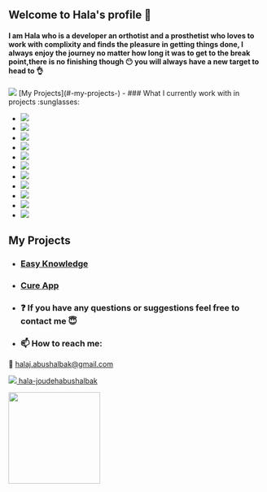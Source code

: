 ## Welcome to Hala's profile :purple_heart:
#### I am Hala who is a developer  an orthotist and  a prosthetist who loves to work with complixity and finds the pleasure in getting things done, I always enjoy the journey no matter how long it was to get to the break point,there is no finishing though :no_mouth: you will always have a new target to head to :ok_hand:

<img src="https://user-images.githubusercontent.com/74038190/215283295-44de9069-d569-4963-ba8f-264443a54c6d.gif" width>
[My Projects](#-my-projects-)
- ### What I currently work with in projects :sunglasses:

- <img src="https://img.shields.io/badge/MongoDB-4EA94B?style=for-the-badge&logo=mongodb&logoColor=white">
- <img src="https://img.shields.io/badge/PostgreSQL-316192?style=for-the-badge&logo=postgresql&logoColor=white">
- <img src="https://img.shields.io/badge/axios-671ddf?&style=for-the-badge&logo=axios&logoColor=white">

- <img src="https://img.shields.io/badge/JWT-000000?style=for-the-badge&logo=JSON%20web%20tokens&logoColor=black&color=F7DF1E">
- <img src="https://img.shields.io/badge/Markdown-000000?style=for-the-badge&logo=markdown&logoColor=red&color=F7DF1E">
- <img src="https://img.shields.io/badge/Node%20js-339933?style=for-the-badge&logo=nodedotjs&logoColor=white">
- <img src="https://img.shields.io/badge/Postman-FF6C37?style=for-the-badge&logo=Postman&logoColor=white">
- <img src="https://img.shields.io/badge/React-20232A?style=for-the-badge&logo=react&logoColor=61DAFB">
- <img src="https://img.shields.io/badge/JavaScript-323330?style=for-the-badge&logo=javascript&logoColor=F7DF1E">
- <img src= "https://img.shields.io/badge/Trello-0052CC?style=for-the-badge&logo=trello&logoColor=white">
- <img src="https://img.shields.io/badge/Canva-%2300C4CC.svg?&style=for-the-badge&logo=Canva&logoColor=white">




##  My Projects <a name = "my_projects"></a>
- ### <a href= "https://github.com/C8-HalaAbuShalbak/MERAKI_Academy_Project_4">Easy Knowledge</a>
- ### <a href= "https://github.com/Girl-Power2/MERAKI_Academy_Project_5">Cure App</a>


- ###  :question: If you have any questions or suggestions feel free to contact me :innocent:
- ###  📫 How to reach me: 

:email: halaj.abushalbak@gmail.com

<a href="https://www.linkedin.com/in/hala-joudehabushalbak/"><img src="https://img.shields.io/badge/LinkedIn-0077B5?style=for-the-badge&logo=linkedin&logoColor=white" > hala-joudehabushalbak</a>

<img height="180em" src="https://github-readme-stats.vercel.app/api?username=HalaAbuShalbak&show_icons=true&hide_border=false&&count_private=true&include_all_commits=true" />


